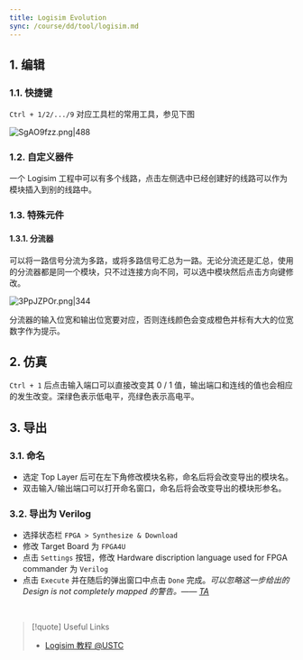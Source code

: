 ```yaml
---
title: Logisim Evolution
sync: /course/dd/tool/logisim.md
---
```


## 1. 编辑

### 1.1. 快捷键

`Ctrl + 1/2/.../9` 对应工具栏的常用工具，参见下图

![SgAO9fzz.png|488](https://img.memset0.cn/2024/03/16/SgAO9fzz.png)

### 1.2. 自定义器件

一个 Logisim 工程中可以有多个线路，点击左侧选中已经创建好的线路可以作为模块插入到别的线路中。

### 1.3. 特殊元件

#### 1.3.1. 分流器

可以将一路信号分流为多路，或将多路信号汇总为一路。无论分流还是汇总，使用的分流器都是同一个模块，只不过连接方向不同，可以选中模块然后点击方向键修改。

![3PpJZPOr.png|344](https://img.memset0.cn/2024/03/16/3PpJZPOr.png)

分流器的输入位宽和输出位宽要对应，否则连线颜色会变成橙色并标有大大的位宽数字作为提示。

## 2. 仿真

`Ctrl + 1` 后点击输入端口可以直接改变其 0 / 1 值，输出端口和连线的值也会相应的发生改变。深绿色表示低电平，亮绿色表示高电平。

## 3. 导出

### 3.1. 命名

- 选定 Top Layer 后可在左下角修改模块名称，命名后将会改变导出的模块名。
- 双击输入/输出端口可以打开命名窗口，命名后将会改变导出的模块形参名。

### 3.2. 导出为 Verilog

- 选择状态栏 `FPGA > Synthesize & Download`
- 修改 Target Board 为 `FPGA4U`
- 点击 `Settings` 按钮，修改 Hardware discription language used for FPGA commander 为 `Verilog`
- 点击 `Execute` 并在随后的弹出窗口中点击 `Done` 完成。_可以忽略这一步给出的 Design is not completely mapped 的警告。—— [TA](https://guahao31.github.io/2024_DD/warmup/lab4/)_

<br />

> [!quote] Useful Links
>
> - [Logisim 教程 @USTC](https://vlab.ustc.edu.cn/guide/doc_logisim.html)
